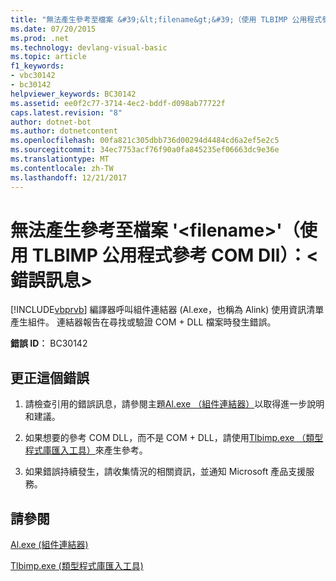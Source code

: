 ```yaml
---
title: "無法產生參考至檔案 &#39;&lt;filename&gt;&#39;（使用 TLBIMP 公用程式參考 COM Dll）：&lt;錯誤訊息&gt;"
ms.date: 07/20/2015
ms.prod: .net
ms.technology: devlang-visual-basic
ms.topic: article
f1_keywords:
- vbc30142
- bc30142
helpviewer_keywords: BC30142
ms.assetid: ee0f2c77-3714-4ec2-bddf-d098ab77722f
caps.latest.revision: "8"
author: dotnet-bot
ms.author: dotnetcontent
ms.openlocfilehash: 00fa821c305dbb736d00294d4484cd6a2ef5e2c5
ms.sourcegitcommit: 34ec7753acf76f90a0fa845235ef06663dc9e36e
ms.translationtype: MT
ms.contentlocale: zh-TW
ms.lasthandoff: 12/21/2017
---
```

# <a name="unable-to-generate-a-reference-to-file-39ltfilenamegt39-use-tlbimp-utility-to-reference-com-dlls-lterror-messagegt"></a>無法產生參考至檔案 &#39;&lt;filename&gt;&#39;（使用 TLBIMP 公用程式參考 COM Dll）：&lt;錯誤訊息&gt;
[!INCLUDE[vbprvb](~/includes/vbprvb-md.md)] 編譯器呼叫組件連結器 (Al.exe，也稱為 Alink) 使用資訊清單產生組件。 連結器報告在尋找或驗證 COM + DLL 檔案時發生錯誤。  
  
 **錯誤 ID︰** BC30142  
  
## <a name="to-correct-this-error"></a>更正這個錯誤  
  
1.  請檢查引用的錯誤訊息，請參閱主題[Al.exe （組件連結器）](../../framework/tools/al-exe-assembly-linker.md)以取得進一步說明和建議。  
  
2.  如果想要的參考 COM DLL，而不是 COM + DLL，請使用[Tlbimp.exe （類型程式庫匯入工具）](../../framework/tools/tlbimp-exe-type-library-importer.md)來產生參考。  
  
3.  如果錯誤持續發生，請收集情況的相關資訊，並通知 Microsoft 產品支援服務。  
  
## <a name="see-also"></a>請參閱  
 [Al.exe (組件連結器)](../../framework/tools/al-exe-assembly-linker.md)  

 [Tlbimp.exe (類型程式庫匯入工具)](../../framework/tools/tlbimp-exe-type-library-importer.md)  

